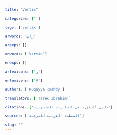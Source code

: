 ```yaml
---
title: "Vertix"

categories: ['']

tags: ['vertix']

arwords: 'رأس'

arexps: []

enwords: ['Vertix']

enexps: []

arlexicons: ['ر']

enlexicons: ['V']

authors: ['Ruqayya Roshdy']

translators: ['Tarek Ibrahim']

citations: ['دليل أكسفورد في السانيات الحاسوبية']

sources: ['المنظمة العربية للترجمة']

slug: ""
---
```

